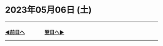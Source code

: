 # 2023年05月06日 (土)

---

### [◀️前日へ](https://github.com/yuasys/chatty-journal/blob/main/2023/05/2023-05-05.md)&emsp;&emsp;&emsp;&emsp;[翌日へ▶️](https://github.com/yuasys/chatty-journal/blob/main/2023/05/2023-05-07.md)

---
